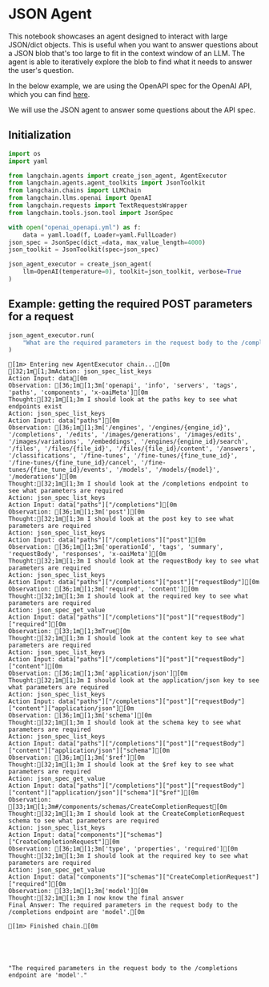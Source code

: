 # JSON Agent

This notebook showcases an agent designed to interact with large JSON/dict objects. This is useful when you want to answer questions about a JSON blob that's too large to fit in the context window of an LLM. The agent is able to iteratively explore the blob to find what it needs to answer the user's question.

In the below example, we are using the OpenAPI spec for the OpenAI API, which you can find [here](https://github.com/openai/openai-openapi/blob/master/openapi.yaml).

We will use the JSON agent to answer some questions about the API spec.

## Initialization


```python
import os
import yaml

from langchain.agents import create_json_agent, AgentExecutor
from langchain.agents.agent_toolkits import JsonToolkit
from langchain.chains import LLMChain
from langchain.llms.openai import OpenAI
from langchain.requests import TextRequestsWrapper
from langchain.tools.json.tool import JsonSpec
```


```python
with open("openai_openapi.yml") as f:
    data = yaml.load(f, Loader=yaml.FullLoader)
json_spec = JsonSpec(dict_=data, max_value_length=4000)
json_toolkit = JsonToolkit(spec=json_spec)

json_agent_executor = create_json_agent(
    llm=OpenAI(temperature=0), toolkit=json_toolkit, verbose=True
)
```

## Example: getting the required POST parameters for a request


```python
json_agent_executor.run(
    "What are the required parameters in the request body to the /completions endpoint?"
)
```

    
    
    [1m> Entering new AgentExecutor chain...[0m
    [32;1m[1;3mAction: json_spec_list_keys
    Action Input: data[0m
    Observation: [36;1m[1;3m['openapi', 'info', 'servers', 'tags', 'paths', 'components', 'x-oaiMeta'][0m
    Thought:[32;1m[1;3m I should look at the paths key to see what endpoints exist
    Action: json_spec_list_keys
    Action Input: data["paths"][0m
    Observation: [36;1m[1;3m['/engines', '/engines/{engine_id}', '/completions', '/edits', '/images/generations', '/images/edits', '/images/variations', '/embeddings', '/engines/{engine_id}/search', '/files', '/files/{file_id}', '/files/{file_id}/content', '/answers', '/classifications', '/fine-tunes', '/fine-tunes/{fine_tune_id}', '/fine-tunes/{fine_tune_id}/cancel', '/fine-tunes/{fine_tune_id}/events', '/models', '/models/{model}', '/moderations'][0m
    Thought:[32;1m[1;3m I should look at the /completions endpoint to see what parameters are required
    Action: json_spec_list_keys
    Action Input: data["paths"]["/completions"][0m
    Observation: [36;1m[1;3m['post'][0m
    Thought:[32;1m[1;3m I should look at the post key to see what parameters are required
    Action: json_spec_list_keys
    Action Input: data["paths"]["/completions"]["post"][0m
    Observation: [36;1m[1;3m['operationId', 'tags', 'summary', 'requestBody', 'responses', 'x-oaiMeta'][0m
    Thought:[32;1m[1;3m I should look at the requestBody key to see what parameters are required
    Action: json_spec_list_keys
    Action Input: data["paths"]["/completions"]["post"]["requestBody"][0m
    Observation: [36;1m[1;3m['required', 'content'][0m
    Thought:[32;1m[1;3m I should look at the required key to see what parameters are required
    Action: json_spec_get_value
    Action Input: data["paths"]["/completions"]["post"]["requestBody"]["required"][0m
    Observation: [33;1m[1;3mTrue[0m
    Thought:[32;1m[1;3m I should look at the content key to see what parameters are required
    Action: json_spec_list_keys
    Action Input: data["paths"]["/completions"]["post"]["requestBody"]["content"][0m
    Observation: [36;1m[1;3m['application/json'][0m
    Thought:[32;1m[1;3m I should look at the application/json key to see what parameters are required
    Action: json_spec_list_keys
    Action Input: data["paths"]["/completions"]["post"]["requestBody"]["content"]["application/json"][0m
    Observation: [36;1m[1;3m['schema'][0m
    Thought:[32;1m[1;3m I should look at the schema key to see what parameters are required
    Action: json_spec_list_keys
    Action Input: data["paths"]["/completions"]["post"]["requestBody"]["content"]["application/json"]["schema"][0m
    Observation: [36;1m[1;3m['$ref'][0m
    Thought:[32;1m[1;3m I should look at the $ref key to see what parameters are required
    Action: json_spec_get_value
    Action Input: data["paths"]["/completions"]["post"]["requestBody"]["content"]["application/json"]["schema"]["$ref"][0m
    Observation: [33;1m[1;3m#/components/schemas/CreateCompletionRequest[0m
    Thought:[32;1m[1;3m I should look at the CreateCompletionRequest schema to see what parameters are required
    Action: json_spec_list_keys
    Action Input: data["components"]["schemas"]["CreateCompletionRequest"][0m
    Observation: [36;1m[1;3m['type', 'properties', 'required'][0m
    Thought:[32;1m[1;3m I should look at the required key to see what parameters are required
    Action: json_spec_get_value
    Action Input: data["components"]["schemas"]["CreateCompletionRequest"]["required"][0m
    Observation: [33;1m[1;3m['model'][0m
    Thought:[32;1m[1;3m I now know the final answer
    Final Answer: The required parameters in the request body to the /completions endpoint are 'model'.[0m
    
    [1m> Finished chain.[0m
    




    "The required parameters in the request body to the /completions endpoint are 'model'."




```python

```
